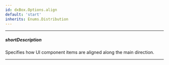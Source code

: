 ```yaml
---
id: dxBox.Options.align
default: 'start'
inherits: Enums.Distribution
---
```

---
##### shortDescription
Specifies how UI component items are aligned along the main direction.

---
